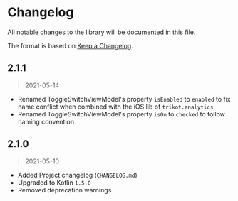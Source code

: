 # Changelog

All notable changes to the library will be documented in this file.

The format is based on [Keep a Changelog](https://keepachangelog.com/en/1.0.0/).

## 2.1.1
> 2021-05-14

- Renamed ToggleSwitchViewModel's property `isEnabled` to `enabled` to fix name conflict when combined with the iOS lib of `trikot.analytics`
- Renamed ToggleSwitchViewModel's property `isOn` to `checked` to follow naming convention


## 2.1.0
> 2021-05-10

- Added Project changelog (`CHANGELOG.md`)
- Upgraded to Kotlin `1.5.0`
- Removed deprecation warnings
